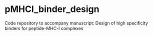 # pMHCI_binder_design
Code repository to accompany manuscript: Design of high specificity binders for peptide-MHC-I complexes
